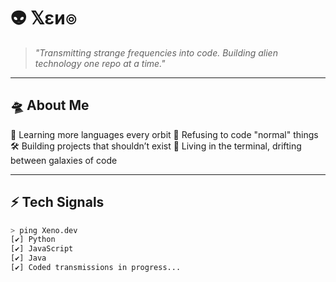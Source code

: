 # 👽 𝕏εи๏

> *"Transmitting strange frequencies into code. Building alien technology one repo at a time."*  

---

## 🛸 About Me  
🧬 Learning more languages every orbit 
👾 Refusing to code "normal" things 
🛠️ Building projects that shouldn’t exist
🌌 Living in the terminal, drifting between galaxies of code
 
---


## ⚡ Tech Signals  
```bash
> ping Xeno.dev
[✔] Python  
[✔] JavaScript  
[✔] Java  
[✔] Coded transmissions in progress...
